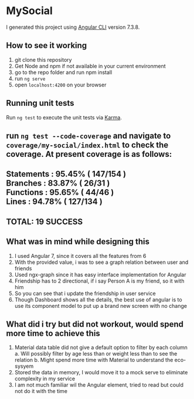 # MySocial

I generated this project using [Angular CLI](https://github.com/angular/angular-cli) version 7.3.8.

## How to see it working
1. git clone this repository
2. Get Node and npm if not available in your current environment
3. go to the repo folder and run npm install
4. run `ng serve`
5. open `localhost:4200` on your browser

## Running unit tests

Run `ng test` to execute the unit tests via [Karma](https://karma-runner.github.io).

run `ng test --code-coverage` and navigate to `coverage/my-social/index.html` to check the coverage.
At present coverage is as follows:
------------------------------------
Statements   : 95.45% ( 147/154 ) <br>
Branches     : 83.87% ( 26/31 )<br>
Functions    : 95.65% ( 44/46 )<br>
Lines        : 94.78% ( 127/134 )
------------------------------------
 TOTAL: 19 SUCCESS
------------------------------------

## What was in mind while designing this
1. I used Angular 7, since it covers all the features from 6
2. With the provided value, i was to see a graph relation between user and friends
3. Used ngx-graph since it has easy interface implementation for Angular
4. Friendship has to 2 directional, if i say Person A is my friend, so it with him
5. So you can see that i update the friendship in user service
6. Though Dashboard shows all the details, the best use of angular is to use its component model to put up a brand new screen with no change


## What did i try but did not workout, would spend more time to achieve this

1. Material data table did not give a default option to filter by each column
  a. Will possibly filter by age less than or weight less than to see the relation
  b. Might spend more time with Material to understand the eco-sysyem
2. Stored the data in memory, I would move it to a mock serve to eliminate complexity in my service
3. I am not much familiar wil the Angular element, tried to read but could not do it with the time



